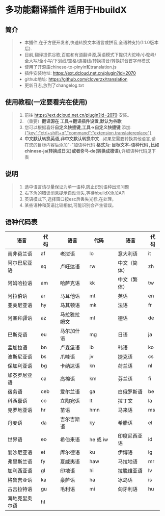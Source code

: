 # 多功能翻译插件 适用于HbuildX

## 简介
	
  >+ 本插件,在于方便开发者,快速转换文本语言或拼音,全语种支持(1.1.0版本后).
  >+ 目前,翻译提供谷歌,百度和有道翻译源,英语模式下提供大驼峰/小驼峰/全大写/全小写/下划线/空格/连接线/转换拼音/转换拼音首字母模式
  >+ 使用了开源库chinese-to-pinyin和translation.js
  >+ 插件安装地址: https://ext.dcloud.net.cn/plugin?id=2070
  >+ github地址: https://github.com/cloverzx/translation
  >+ 更新日志,放到了changelog.txt

## 使用教程(一定要看完在使用)

  >1. 前往 https://ext.dcloud.net.cn/plugin?id=2070 安装。
  >2. （重要）**翻译源在 工具->翻译插件设置,默认为谷歌**
  >3. 您可以根据喜好**自定义快捷键,工具->自定义快捷键** 添加:<u>{"key":"ctrl+shift+q","command":"extension.translatereplace"}</u>
  >4. **中文默认转换英语,非中文默认转换中文**...如果您需要转换其他语言,请在您的目标内容后添加"-"加语种代码  **格式为:  目标文本-语种代码  ,比如 chinese-ja(转换成日文)或者중국-de(转换成德语)**,详细语种代码见下表
  
## 说明

  >1. 选中语言请尽量保证为单一语种,防止识别语种出现问题
  >2. 右下角的错误消息提示自动消失,等待hbuildX添加API
  >3. 英语模式下,选择窗口按esc后丢失光标,在处理。
  >4. 某些语种和英语比较相似,可能识别会产生错误。

## 语种代码表

|	语言	|	代码|  |	语言	|	代码  | |	语言	|	代码
|  ----  | ----  |--- | ----  | ----   | ---- | ---- | ---- 
|	南非荷兰语	|	af | |老挝语	|	lo| |	意大利语	|	it
|	阿尔巴尼亚语	|	sq| |卢旺达语	|	rw| |	中文（简体）	|	zh 
|	阿姆哈拉语	|	am| |哈萨克语	|	kk| |	中文（繁体）	|	tw
|	阿拉伯语	|	ar | |马耳他语	|	mt| |	英语	|	en
|	亚美尼亚语	|	hy| |马其顿语	|	mk| |	法语	|	fr
|	阿塞拜疆语	|	az | |马拉雅拉姆文	|	ml| |	德语	|	de
|	巴斯克语	|	eu| |	马尔加什语	|	mg| |日语	|	ja
|	孟加拉语	|	bn | |卢森堡语	|	lb| |	韩语	|	ko
|	波斯尼亚语	|	bs| |爪哇语	|	jv| |	捷克语	|	cs
|	保加利亚语	|	bg| |卡纳达语	|	kn| |		荷兰语	|	nl
|	加泰罗尼亚语	|	ca| |高棉语	|	km| |	芬兰语	|	fi
|	宿务语	|	ceb| |	爱尔兰语	|	ga| |	白俄罗斯语	|	be
|	科西嘉语	|	co| |	立陶宛语	|	lt| |拉丁文	|	la
|	克罗地亚语	|	hr| |苗语	|	hmn| |		马来语	|	ms
|	丹麦语	|	da| |	吉尔吉斯语	|	ky| |	希腊语	|	el
|	世界语	|	eo | |希伯来语	|	he 或 iw| |	印度尼西亚语	|	id
|	爱沙尼亚语	|	et | |库尔德语	|	ku| |	伊博语	|	ig
|	弗里斯兰语	|	fy| |夏威夷语	|	haw | |		马拉地语	|	mr
|	加利西亚语	|	gl| |印地语	|	hi| |	拉脱维亚语	|	lv
|	格鲁吉亚语	|	ka| |豪萨语	|	ha| |		冰岛语	|	is
|	古吉拉特语	|	gu| |毛利语	|	mi| |	匈牙利语	|	hu
|	海地克里奥尔语	|	ht| |	
